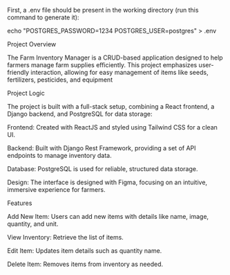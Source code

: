 First, a .env file should be present in the working directory (run this command to generate it):

echo "POSTGRES_PASSWORD=1234 POSTGRES_USER=postgres" > .env

Project Overview

The Farm Inventory Manager is a CRUD-based application designed to help farmers manage farm supplies efficiently. This project emphasizes user-friendly interaction, allowing for easy management of items like seeds, fertilizers, pesticides, and equipment

Project Logic

The project is built with a full-stack setup, combining a React frontend, a Django backend, and PostgreSQL for data storage:

Frontend: Created with ReactJS and styled using Tailwind CSS for a clean UI.

Backend: Built with Django Rest Framework, providing a set of API endpoints to manage inventory data.

Database: PostgreSQL is used for reliable, structured data storage.

Design: The interface is designed with Figma, focusing on an intuitive, immersive experience for farmers.

Features

Add New Item: Users can add new items with details like name, image, quantity, and unit.

View Inventory: Retrieve the list of items.

Edit Item: Updates item details such as quantity name.

Delete Item: Removes items from inventory as needed.

